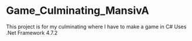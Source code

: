 # Game_Culminating_MansivA

This project is for my culminating where I have to make a game in C#
Uses .Net Framework 4.7.2
